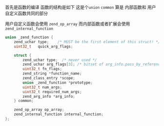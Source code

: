首先是函数的编译
函数的结构是如下
这是个`union` 
`common` 算是 内部函数和 用户自定义函数共同的部分

用户自定义函数会使用 `zend_op_array` 而内部函数或者扩展会使用 `zend_internal_function` 
```c
union _zend_function {
	zend_uchar type;	/* MUST be the first element of this struct! */
	uint32_t   quick_arg_flags;

	struct {
		zend_uchar type;  /* never used */
		zend_uchar arg_flags[3]; /* bitset of arg_info.pass_by_reference */
		uint32_t fn_flags;
		zend_string *function_name;
		zend_class_entry *scope;
		union _zend_function *prototype;
		uint32_t num_args;
		uint32_t required_num_args;
		zend_arg_info *arg_info;
	} common;

	zend_op_array op_array;
	zend_internal_function internal_function;
};
```
